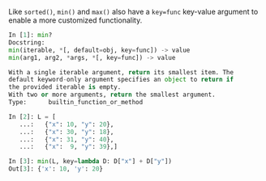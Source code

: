Like `sorted()`, `min()` and `max()` also have a `key=func` key-value
argument to enable a more customized functionality.

```python
In [1]: min?
Docstring:
min(iterable, *[, default=obj, key=func]) -> value
min(arg1, arg2, *args, *[, key=func]) -> value

With a single iterable argument, return its smallest item. The
default keyword-only argument specifies an object to return if
the provided iterable is empty.
With two or more arguments, return the smallest argument.
Type:      builtin_function_or_method

In [2]: L = [
   ...:   {"x": 10, "y": 20},
   ...:   {"x": 30, "y": 18},
   ...:   {"x": 31, "y": 40},
   ...:   {"x":  9, "y": 39},]

In [3]: min(L, key=lambda D: D["x"] + D["y"])
Out[3]: {'x': 10, 'y': 20}
```
